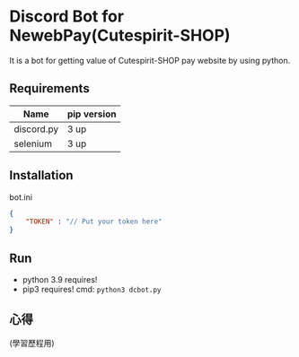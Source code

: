 # Discord Bot for NewebPay(Cutespirit-SHOP)
It is a bot for getting value of Cutespirit-SHOP pay website by using python.

## Requirements
| Name | pip version |
| ---- | ----------- |
| discord.py | 3 up |
| selenium | 3 up |

## Installation
bot.ini
```json
{
    "TOKEN" : "// Put your token here"
}
```
## Run
- python 3.9 requires!
- pip3 requires!
cmd: ``` python3 dcbot.py ```

## 心得
(學習歷程用)
